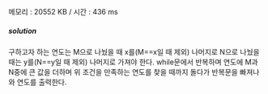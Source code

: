 메모리 : 20552 KB / 시간 : 436 ms

##### solution
구하고자 하는 연도는 M으로 나눴을 때 x를(M==x일 때 제외) 나머지로 N으로 나눴을 때는 y를(N==y일 때 제외) 나머지로 가져야 한다.
while문에서 반복하며 연도에 M과 N중에 큰 값을 더하며 위 조건을 만족하는 연도를 찾을 때까지 돌다가 반복문을 빠져나와 연도를 출력한다.
